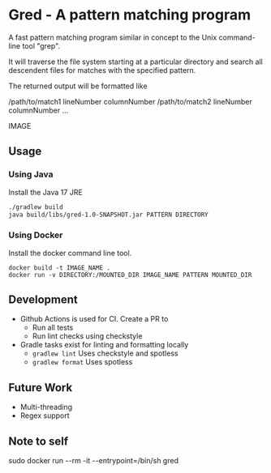 # Gred - A pattern matching program
A fast pattern matching program similar in concept to the
Unix command-line tool "grep".

It will traverse the file system starting at a particular directory
and search all descendent files for matches with the specified pattern.

The returned output will be formatted like

/path/to/match1 lineNumber columnNumber
/path/to/match2 lineNumber columnNumber
...

IMAGE

## Usage
### Using Java
Install the Java 17 JRE
``` bash
./gradlew build
java build/libs/gred-1.0-SNAPSHOT.jar PATTERN DIRECTORY
```

### Using Docker
Install the docker command line tool.
```
docker build -t IMAGE_NAME .
docker run -v DIRECTORY:/MOUNTED_DIR IMAGE_NAME PATTERN MOUNTED_DIR
```

## Development
- Github Actions is used for CI. Create a PR to
    - Run all tests
    - Run lint checks using checkstyle
- Gradle tasks exist for linting and formatting locally
    - `gradlew lint` Uses checkstyle and spotless
    - `gradlew format` Uses spotless

## Future Work
- Multi-threading
- Regex support

## Note to self
sudo docker run --rm -it --entrypoint=/bin/sh gred
